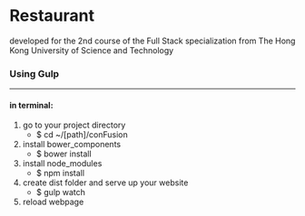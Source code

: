 # Restaurant
developed for the 2nd course of the Full Stack specialization from The Hong Kong University of Science and Technology

<h3>Using Gulp</h3>
<hr>
<h4>in terminal:</h4>

<ol>
<li>go to your project directory
  <ul>
    <li>$ cd ~/[path]/conFusion</li>
  </ul>
</li>
<li>install bower_components
  <ul>
    <li>$ bower install</li>
  </ul>
</li>
<li>install node_modules
  <ul>
    <li>$ npm install</li>
  </ul>
</li>
<li>create dist folder and serve up your website
  <ul>
    <li>$ gulp watch</li>
  </ul>
</li>
<li>reload webpage</li>
</ol>
